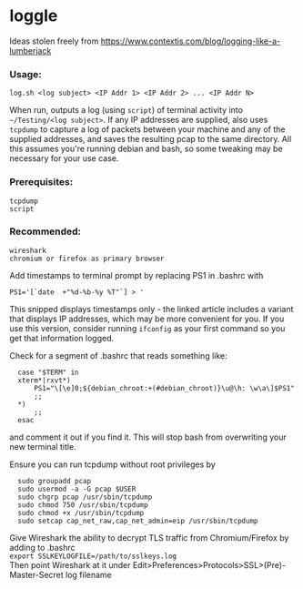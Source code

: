 # loggle

Ideas stolen freely from https://www.contextis.com/blog/logging-like-a-lumberjack <br>

### Usage:
```
log.sh <log subject> <IP Addr 1> <IP Addr 2> ... <IP Addr N>
```

When run, outputs a log (using `script`) of terminal activity into `~/Testing/<log subject>`. If any IP addresses are supplied, also uses `tcpdump` to capture a log of packets between your machine and any of the supplied addresses, and saves the resulting pcap to the same directory. All this assumes you're running debian and bash, so some tweaking may be necessary for your use case.

### Prerequisites: <br>
```
tcpdump
script
```

### Recommended: <br>
```
wireshark
chromium or firefox as primary browser
```

Add timestamps to terminal prompt by replacing PS1 in .bashrc with<br>
  ```
  PS1='[`date  +"%d-%b-%y %T"`] > '
  ```
This snipped displays timestamps only - the linked article includes a variant that displays IP addresses, which may be more convenient for you. If you use this version, consider running `ifconfig` as your first command so you get that information logged.

Check for a segment of .bashrc that reads something like:
```
  case "$TERM" in
  xterm*|rxvt*)
      PS1="\[\e]0;${debian_chroot:+(#debian_chroot)}\u@\h: \w\a\]$PS1"
      ;;
  *)
      ;;
  esac
  ```
and comment it out if you find it. This will stop bash from overwriting your new terminal title.<br>

Ensure you can run tcpdump without root privileges by <br>
```
  sudo groupadd pcap
  sudo usermod -a -G pcap $USER
  sudo chgrp pcap /usr/sbin/tcpdump
  sudo chmod 750 /usr/sbin/tcpdump
  sudo chmod +x /usr/sbin/tcpdump
  sudo setcap cap_net_raw,cap_net_admin=eip /usr/sbin/tcpdump
  ```
Give Wireshark the ability to decrypt TLS traffic from Chromium/Firefox by adding to .bashrc <br>
  ```export SSLKEYLOGFILE=/path/to/sslkeys.log``` <br>
Then point Wireshark at it under Edit>Preferences>Protocols>SSL>(Pre)-Master-Secret log filename
